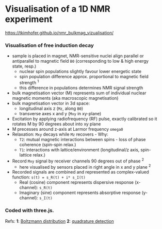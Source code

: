 # Visualisation of a 1D NMR experiment

https://tkimhofer.github.io/nmr_bulkmag_vizualisation/

### Visualisation of free induction decay
- sample is placed in magnet, NMR-sensitive nuclei align parallel or antiparallel to magnetic field `B0` (corresponding to low & high energy state, resp.)
  - nuclear spin populations slightly favour lower energetic state
  - spin population difference approx. proportional to magnetic field strength <sup id="boltz">1</sup>
  - this difference in populations determines NMR signal strength
- bulk magnetisation vector (M) represents sum of individual nuclear magnetic moments (aka macroscopic magnetisation)
- bulk magnetisation vector in 3d space:
  - longitudinal axis z (`Mz`, along `B0`)
  - transverse axes x and y (`Mxy` in xy-plane)
- Excitation by applying radiofrequency (RF) pulse, exactly calibrated so it rotates M by 90 degrees about into xy plane
- M precesses around z-axis at Larmor frequency `omega0`
- Relaxation: `Mxy` decays while `Mz` recovers - Why:
  - `T2`: mutual magnetic interactions between spins - loss of phase coherence (spin-spin relax.)
  - `T1`: interactions with lattice/environment (longitudinal/z axis, spin-lattice relax.)
- Record `Mxy` signal by receiver channels 90 degrees out of phase <sup id="quad">2</sup>
  - here visualised by sensors placed in right angle in x and y plane <sup id="quad">2</sup>
- Recorded signals are combined and represented as complex-valued function: `s(t) = s_R(t) + i* s_I(t)` 
    - Real (cosine) component represents dispersive response (x-channel): `s_R(t)`
    - Imaginary (sine) component represents absorptive response (y-channel): `s_I(t)`




### Coded with three.js.


Refs:
<b id="quad">1</b>: [Boltzmann distribution](https://magnetic-resonance.org/ch/02-03.html)
<b id="quad">2</b>: [quadrature detection](https://en.wikipedia.org/wiki/In-phase_and_quadrature_components)
